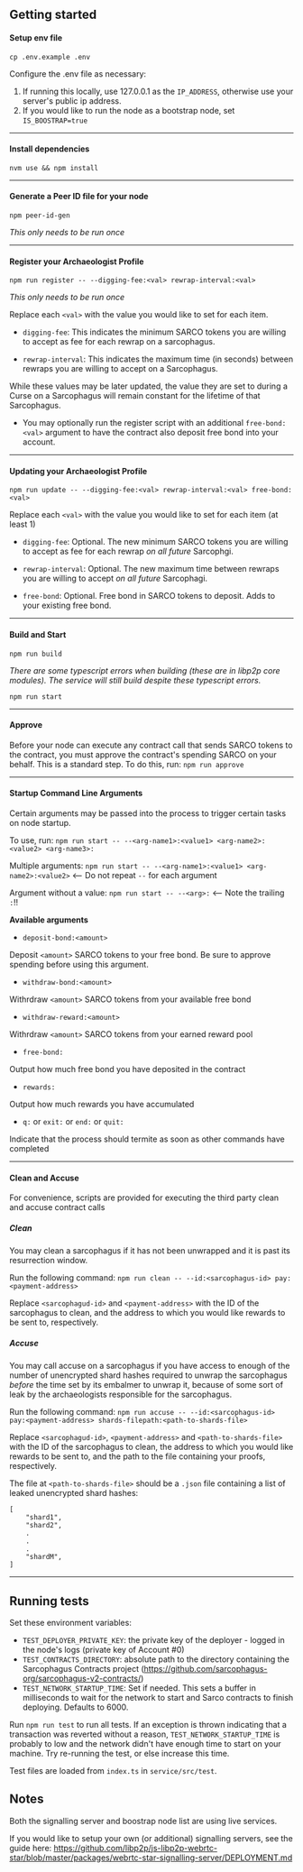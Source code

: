 ## Getting started
#### Setup env file
`cp .env.example .env`

Configure the .env file as necessary:
1. If running this locally, use 127.0.0.1 as the `IP_ADDRESS`, otherwise use your server's public ip address.
2. If you would like to run the node as a bootstrap node, set `IS_BOOSTRAP=true`

---
#### Install dependencies
`nvm use && npm install`

---
#### Generate a Peer ID file for your node
`npm peer-id-gen`

_This only needs to be run once_

---
#### Register your Archaeologist Profile
`npm run register -- --digging-fee:<val> rewrap-interval:<val>`

_This only needs to be run once_

Replace each `<val>` with the value you would like to set for each item.

- `digging-fee`: This indicates the minimum SARCO tokens you are willing to accept as fee for each rewrap on a sarcophagus.

- `rewrap-interval`: This indicates the maximum time (in seconds) between rewraps you are willing to accept on a Sarcophagus.

While these values may be later updated, the value they are set to during a Curse on a Sarcophagus will remain constant for the lifetime of that Sarcophagus.

- You may optionally run the register script with an additional `free-bond:<val>` argument to have the contract also deposit free bond into your account.

---

#### Updating your Archaeologist Profile
`npm run update -- --digging-fee:<val> rewrap-interval:<val> free-bond:<val>`

Replace each `<val>` with the value you would like to set for each item (at least 1)

- `digging-fee`: Optional. The new minimum SARCO tokens you are willing to accept as fee for each rewrap _on all future_ Sarcophgi.

- `rewrap-interval`: Optional. The new maximum time between rewraps you are willing to accept _on all future_ Sarcophagi.

- `free-bond`: Optional. Free bond in SARCO tokens to deposit. Adds to your existing free bond.

---

#### Build and Start
`npm run build`

_There are some typescript errors when building (these are in libp2p core modules).
The service will still build despite these typescript errors._

`npm run start`

---

#### Approve
Before your node can execute any contract call that sends SARCO tokens to the contract, you must
approve the contract's spending SARCO on your behalf. This is a standard step. To do this, run:
`npm run approve`

---

#### Startup Command Line Arguments
Certain arguments may be passed into the process to trigger certain tasks on node startup.

To use, run:
`npm run start -- --<arg-name1>:<value1> <arg-name2>:<value2> <arg-name3>:`

Multiple arguments:
`npm run start -- --<arg-name1>:<value1> <arg-name2>:<value2>` <-- Do not repeat `--` for each argument

Argument without a value:
`npm run start -- --<arg>:`  <-- Note the trailing `:`!!

**Available arguments**
- `deposit-bond:<amount>`

Deposit `<amount>` SARCO tokens to your free bond. Be sure to approve spending before using this argument.


- `withdraw-bond:<amount>`

Withrdraw `<amount>` SARCO tokens from your available free bond


- `withdraw-reward:<amount>`

Withrdraw `<amount>` SARCO tokens from your earned reward pool


- `free-bond:`

Output how much free bond you have deposited in the contract


- `rewards:`

Output how much rewards you have accumulated


- `q:` or `exit:` or `end:` or `quit:`

Indicate that the process should termite as soon as other commands have completed

---

#### Clean and Accuse
For convenience, scripts are provided for executing the third party clean and accuse contract calls

##### Clean
You may clean a sarcophagus if it has not been unwrapped and it is past its resurrection window.

Run the following command:
`npm run clean -- --id:<sarcophagus-id> pay:<payment-address>`

Replace `<sarcophagud-id>` and `<payment-address>` with the ID of the sarcophagus to clean, and the address
to which you would like rewards to be sent to, respectively.

##### Accuse
You may call accuse on a sarcophagus if you have access to enough of the number of unencrypted shard hashes required to
unwrap the sarcophagus *before* the time set by its embalmer to unwrap it, because of some sort of leak by the
archaeologists responsible for the sarcophagus.

Run the following command:
`npm run accuse -- --id:<sarcophagus-id> pay:<payment-address> shards-filepath:<path-to-shards-file>`

Replace `<sarcophagud-id>`, `<payment-address>` and `<path-to-shards-file>` with the ID of the sarcophagus to clean, the address
to which you would like rewards to be sent to, and the path to the file containing your proofs, respectively.

The file at `<path-to-shards-file>` should be a `.json` file containing a list of leaked unencrypted shard hashes: 
```
[
    "shard1",
    "shard2",
    .
    .
    .
    "shardM",
]
```

---

## Running tests
Set these environment variables:

- `TEST_DEPLOYER_PRIVATE_KEY`: the private key of the deployer - logged in the node's logs (private key of Account #0)
- `TEST_CONTRACTS_DIRECTORY`: absolute path to the directory containing the Sarcophagus Contracts project (https://github.com/sarcophagus-org/sarcophagus-v2-contracts/)
- `TEST_NETWORK_STARTUP_TIME`: Set if needed. This sets a buffer in milliseconds to wait for the network to start and Sarco contracts to finish deploying. Defaults to 6000.

Run `npm run test` to run all tests.
If an exception is thrown indicating that a transaction was reverted without a reason, `TEST_NETWORK_STARTUP_TIME` is probably to low and the network didn't have enough
time to start on your machine. Try re-running the test, or else increase this time.

Test files are loaded from `index.ts` in `service/src/test`.

## Notes
Both the signalling server and boostrap node list are using live services.

If you would like to setup your own (or additional) signalling servers, see the guide here:
https://github.com/libp2p/js-libp2p-webrtc-star/blob/master/packages/webrtc-star-signalling-server/DEPLOYMENT.md
